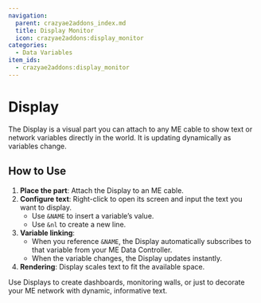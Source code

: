 ```yaml
---
navigation:
  parent: crazyae2addons_index.md
  title: Display Monitor
  icon: crazyae2addons:display_monitor
categories:
  - Data Variables
item_ids:
  - crazyae2addons:display_monitor
---
```


# Display

The Display is a visual part you can attach to any ME cable to show text or network variables directly in the world. It is updating dynamically as variables change.

## How to Use

1. **Place the part**: Attach the Display to an ME cable.
2. **Configure text**: Right-click to open its screen and input the text you want to display.
    - Use `&NAME` to insert a variable’s value.
    - Use `&nl` to create a new line.
3. **Variable linking**:
    - When you reference `&NAME`, the Display automatically subscribes to that variable from your ME Data Controller.
    - When the variable changes, the Display updates instantly.
4. **Rendering**: Display scales text to fit the available space.

Use Displays to create dashboards, monitoring walls, or just to decorate your ME network with dynamic, informative text.